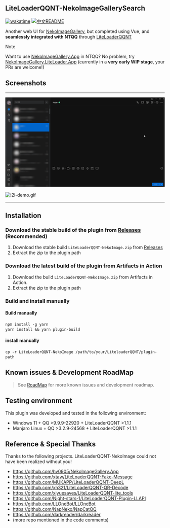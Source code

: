 ## LiteLoaderQQNT-NekoImageGallerySearch

[![wakatime](https://wakatime.com/badge/github/pk5ls20/LiteLoaderQQNT-NekoImageGallerySearch.svg)](https://wakatime.com/badge/github/pk5ls20/LiteLoaderQQNT-NekoImageGallerySearch)
[![中文README](https://img.shields.io/badge/中文-README-blue)](README_ZH.md)

Another web UI for [NekoImageGallery](https://github.com/hv0905/NekoImageGallery), but completed using Vue, and **seamlessly integrated with NTQQ** through [LiteLoaderQQNT](https://liteloaderqqnt.github.io)

> [!NOTE]
>
> Want to use [NekoImageGallery.App](https://github.com/hv0905/NekoImageGallery.App) in NTQQ? No problem,
> try [NekoImageGallery.LiteLoader.App](https://github.com/pk5ls20/NekoImageGallery.LiteLoader.App) (currently in a **very early WIP stage**, your PRs are welcome!)

## Screenshots

-----

![search-demo.gif](web/screenshot/search-demo.gif)

![i2i-demo.gif](web/screenshot/i2i-demo.gif)

-----

## Installation

### Download the stable build of the plugin from [Releases](https://github.com/pk5ls20/LiteLoaderQQNT-NekoImageGallerySearch/releases) **(Recommended)**
1. Download the stable build `LiteLoaderQQNT-NekoImage.zip` from [Releases](https://github.com/pk5ls20/LiteLoaderQQNT-NekoImageGallerySearch/releases)
2. Extract the zip to the plugin path

### Download the latest build of the plugin from Artifacts in Action
1. Download the build `LiteLoaderQQNT-NekoImage.zip` from Artifacts in Action.
2. Extract the zip to the plugin path

### Build and install manually

#### Build manually
```shell
npm install -g yarn
yarn install && yarn plugin-build
```

#### install manually
```shell
cp -r LiteLoaderQQNT-NekoImage /path/to/your/LiteloaderQQNT/plugin-path
```

## Known issues & Development RoadMap

> See [RoadMap](https://github.com/users/pk5ls20/projects/5) for more known issues and development roadmap.


## Testing environment
This plugin was developed and tested in the following environment:
- Windows 11 + QQ >9.9.9-22920 + LiteLoaderQQNT >1.1.1
- Manjaro Linux + QQ >3.2.9-24568 + LiteLoaderQQNT >1.1.1


## Reference & Special Thanks

Thanks to the following projects. LiteLoaderQQNT-NekoImage could not have been realized without you!

- https://github.com/hv0905/NekoImageGallery.App
- https://github.com/xtaw/LiteLoaderQQNT-Fake-Message
- https://github.com/MUKAPP/LiteLoaderQQNT-DeepL
- https://github.com/xh321/LiteLoaderQQNT-QR-Decode
- https://github.com/xiyuesaves/LiteLoaderQQNT-lite_tools
- https://github.com/Night-stars-1/LiteLoaderQQNT-Plugin-LLAPI
- https://github.com/LLOneBot/LLOneBot
- https://github.com/NapNeko/NapCatQQ
- https://github.com/darkreader/darkreader
- (more repo mentioned in the code comments)
